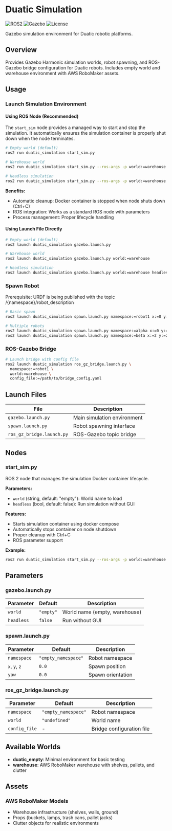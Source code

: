 # Duatic Simulation

[![ROS2](https://img.shields.io/badge/ROS2-Jazzy-blue.svg)](https://docs.ros.org/en/jazzy/)
[![Gazebo](https://img.shields.io/badge/Gazebo-Harmonic-blue.svg)](https://gazebosim.org/)
[![License](https://img.shields.io/badge/License-Duatic-blue.svg)](LICENSE)

Gazebo simulation environment for Duatic robotic platforms.

## Overview

Provides Gazebo Harmonic simulation worlds, robot spawning, and ROS-Gazebo bridge configuration for Duatic robots. Includes empty world and warehouse environment with AWS RoboMaker assets.

## Usage

### Launch Simulation Environment

#### Using ROS Node (Recommended)

The `start_sim` node provides a managed way to start and stop the simulation. It automatically ensures the simulation container is properly shut down when the node terminates.

```bash
# Empty world (default)
ros2 run duatic_simulation start_sim.py

# Warehouse world
ros2 run duatic_simulation start_sim.py --ros-args -p world:=warehouse

# Headless simulation
ros2 run duatic_simulation start_sim.py --ros-args -p world:=warehouse -p headless:=true
```

**Benefits:**
- Automatic cleanup: Docker container is stopped when node shuts down (Ctrl+C)
- ROS integration: Works as a standard ROS node with parameters
- Process management: Proper lifecycle handling

#### Using Launch File Directly

```bash
# Empty world (default)
ros2 launch duatic_simulation gazebo.launch.py

# Warehouse world
ros2 launch duatic_simulation gazebo.launch.py world:=warehouse

# Headless simulation
ros2 launch duatic_simulation gazebo.launch.py world:=warehouse headless:=true
```

### Spawn Robot

Prerequisite: URDF is being published with the topic /{namespace}/robot_description

```bash
# Basic spawn
ros2 launch duatic_simulation spawn.launch.py namespace:=robot1 x:=0 y:=0 z:=1 yaw:=0

# Multiple robots
ros2 launch duatic_simulation spawn.launch.py namespace:=alpha x:=0 y:=0 z:=1 yaw:=0 &
ros2 launch duatic_simulation spawn.launch.py namespace:=beta x:=2 y:=2 z:=1 yaw:=1.57 &
```

### ROS-Gazebo Bridge

```bash
# Launch bridge with config file
ros2 launch duatic_simulation ros_gz_bridge.launch.py \
  namespace:=robot1 \
  world:=warehouse \
  config_file:=/path/to/bridge_config.yaml
```

## Launch Files

| File | Description |
|------|-------------|
| `gazebo.launch.py` | Main simulation environment |
| `spawn.launch.py` | Robot spawning interface |
| `ros_gz_bridge.launch.py` | ROS-Gazebo topic bridge |

## Nodes

### start_sim.py

ROS 2 node that manages the simulation Docker container lifecycle.

**Parameters:**
- `world` (string, default: "empty"): World name to load
- `headless` (bool, default: false): Run simulation without GUI

**Features:**
- Starts simulation container using docker compose
- Automatically stops container on node shutdown
- Proper cleanup with Ctrl+C
- ROS parameter support

**Example:**
```bash
ros2 run duatic_simulation start_sim.py --ros-args -p world:=warehouse -p headless:=false
```

## Parameters

### gazebo.launch.py
| Parameter | Default | Description |
|-----------|---------|-------------|
| `world` | `"empty"` | World name (empty, warehouse) |
| `headless` | `false` | Run without GUI |

### spawn.launch.py
| Parameter | Default | Description |
|-----------|---------|-------------|
| `namespace` | `"empty_namespace"` | Robot namespace |
| `x`, `y`, `z` | `0.0` | Spawn position |
| `yaw` | `0.0` | Spawn orientation |

### ros_gz_bridge.launch.py
| Parameter | Default | Description |
|-----------|---------|-------------|
| `namespace` | `"empty_namespace"` | Robot namespace |
| `world` | `"undefined"` | World name |
| `config_file` | - | Bridge configuration file |

## Available Worlds

- **duatic_empty**: Minimal environment for basic testing
- **warehouse**: AWS RoboMaker warehouse with shelves, pallets, and clutter

## Assets

### AWS RoboMaker Models
- Warehouse infrastructure (shelves, walls, ground)
- Props (buckets, lamps, trash cans, pallet jacks)
- Clutter objects for realistic environments
